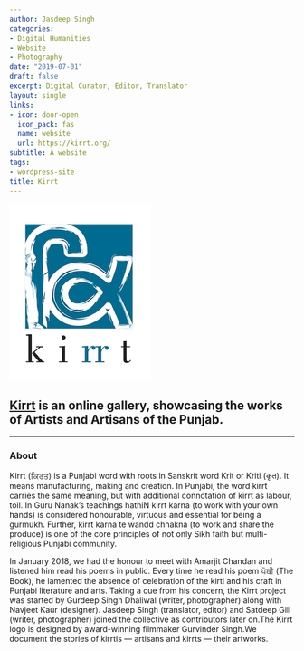 ```yaml
---
author: Jasdeep Singh
categories:
- Digital Humanities
- Website
- Photography
date: "2019-07-01"
draft: false
excerpt: Digital Curator, Editor, Translator
layout: single
links:
- icon: door-open
  icon_pack: fas
  name: website
  url: https://kirrt.org/
subtitle: A website
tags:
- wordpress-site
title: Kirrt
---
```


![Kirrt Logo](kirrt-logo.webp)

## [Kirrt](https://kirrt.org) is an online gallery, showcasing the works of Artists and Artisans of the Punjab.

---

### About

Kirrt (ਕਿਰਤ) is a Punjabi word with roots in Sanskrit word Krit or Kriti (कृत). It means manufacturing, making and creation. In Punjabi, the word kirrt carries the same meaning, but with additional connotation of kirrt as labour, toil. In Guru Nanak’s teachings hathiN kirrt karna (to work with your own hands) is considered honourable, virtuous and essential for being a gurmukh. Further, kirrt karna te wandd chhakna (to work and share the produce) is one of the core principles of not only Sikh faith but multi-religious Punjabi community.

In January 2018, we had the honour to meet with Amarjit Chandan and listened him read his poems in public. Every time he read his poem ਪੋਥੀ (The Book), he lamented the absence of celebration of the kirti and his craft in Punjabi literature and arts. Taking a cue from his concern, the Kirrt project was started by Gurdeep Singh Dhaliwal (writer, photographer) along with Navjeet Kaur (designer). Jasdeep Singh (translator, editor) and Satdeep Gill (writer, photographer) joined the collective as contributors later on.The Kirrt logo is designed by award-winning filmmaker Gurvinder Singh.We document the stories of kirrtis — artisans and kirrts — their artworks.
